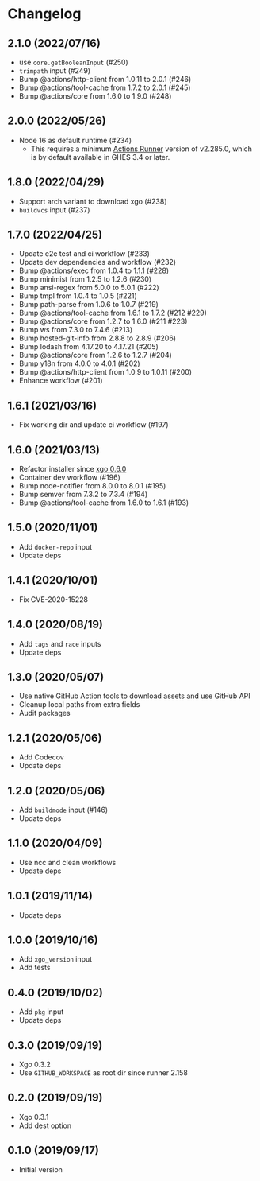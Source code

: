 # Changelog

## 2.1.0 (2022/07/16)

* use `core.getBooleanInput` (#250)
* `trimpath` input (#249)
* Bump @actions/http-client from 1.0.11 to 2.0.1 (#246)
* Bump @actions/tool-cache from 1.7.2 to 2.0.1 (#245)
* Bump @actions/core from 1.6.0 to 1.9.0 (#248)

## 2.0.0 (2022/05/26)

* Node 16 as default runtime (#234)
  * This requires a minimum [Actions Runner](https://github.com/actions/runner/releases/tag/v2.285.0) version of v2.285.0, which is by default available in GHES 3.4 or later.

## 1.8.0 (2022/04/29)

* Support arch variant to download xgo (#238)
* `buildvcs` input (#237)

## 1.7.0 (2022/04/25)

* Update e2e test and ci workflow (#233)
* Update dev dependencies and workflow (#232)
* Bump @actions/exec from 1.0.4 to 1.1.1 (#228)
* Bump minimist from 1.2.5 to 1.2.6 (#230)
* Bump ansi-regex from 5.0.0 to 5.0.1 (#222)
* Bump tmpl from 1.0.4 to 1.0.5 (#221)
* Bump path-parse from 1.0.6 to 1.0.7 (#219)
* Bump @actions/tool-cache from 1.6.1 to 1.7.2 (#212 #229)
* Bump @actions/core from 1.2.7 to 1.6.0 (#211 #223)
* Bump ws from 7.3.0 to 7.4.6 (#213)
* Bump hosted-git-info from 2.8.8 to 2.8.9 (#206)
* Bump lodash from 4.17.20 to 4.17.21 (#205)
* Bump @actions/core from 1.2.6 to 1.2.7 (#204)
* Bump y18n from 4.0.0 to 4.0.1 (#202)
* Bump @actions/http-client from 1.0.9 to 1.0.11 (#200)
* Enhance workflow (#201)

## 1.6.1 (2021/03/16)

* Fix working dir and update ci workflow (#197)

## 1.6.0 (2021/03/13)

* Refactor installer since [xgo 0.6.0](https://github.com/crazy-max/xgo/releases/tag/v0.6.0)
* Container dev workflow (#196)
* Bump node-notifier from 8.0.0 to 8.0.1 (#195)
* Bump semver from 7.3.2 to 7.3.4 (#194)
* Bump @actions/tool-cache from 1.6.0 to 1.6.1 (#193)

## 1.5.0 (2020/11/01)

* Add `docker-repo` input
* Update deps

## 1.4.1 (2020/10/01)

* Fix CVE-2020-15228

## 1.4.0 (2020/08/19)

* Add `tags` and `race` inputs
* Update deps

## 1.3.0 (2020/05/07)

* Use native GitHub Action tools to download assets and use GitHub API
* Cleanup local paths from extra fields
* Audit packages

## 1.2.1 (2020/05/06)

* Add Codecov
* Update deps

## 1.2.0 (2020/05/06)

* Add `buildmode` input (#146)
* Update deps

## 1.1.0 (2020/04/09)

* Use ncc and clean workflows
* Update deps

## 1.0.1 (2019/11/14)

* Update deps

## 1.0.0 (2019/10/16)

* Add `xgo_version` input
* Add tests

## 0.4.0 (2019/10/02)

* Add `pkg` input
* Update deps

## 0.3.0 (2019/09/19)

* Xgo 0.3.2
* Use `GITHUB_WORKSPACE` as root dir since runner 2.158

## 0.2.0 (2019/09/19)

* Xgo 0.3.1
* Add dest option

## 0.1.0 (2019/09/17)

* Initial version
